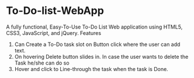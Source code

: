 # To-Do-list-WebApp
A fully functional, Easy-To-Use To-Do List Web application using HTML5, CSS3, JavaScript, and jQuery. 
Features
1) Can Create a To-Do task slot on Button click where the user can add text.
2) On hovering Delete button slides in. In case the user wants to delete the Task he/she can do so
3) Hover and click to Line-through the task when the task is Done. 
